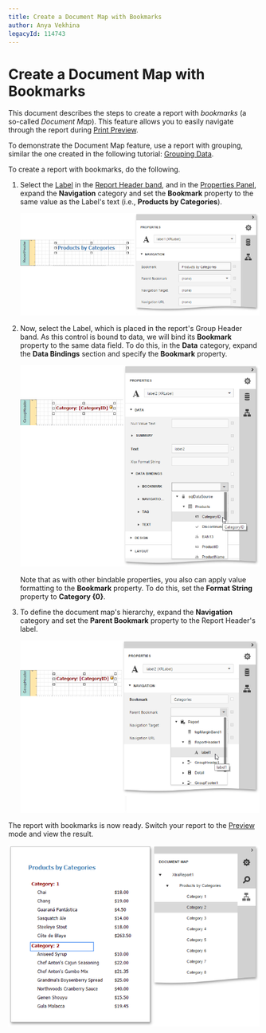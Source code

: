 ```yaml
---
title: Create a Document Map with Bookmarks
author: Anya Vekhina
legacyId: 114743
---
```

# Create a Document Map with Bookmarks
This document describes the steps to create a report with _bookmarks_ (a so-called _Document Map_). This feature allows you to easily navigate through the report during [Print Preview](../../document-preview.md).

To demonstrate the Document Map feature, use a report with grouping, similar the one created in the following tutorial: [Grouping Data](../shaping-data/grouping-data.md).

To create a report with bookmarks, do the following.
1. Select the [Label](../../report-elements/report-controls.md) in the [Report Header band](../../report-elements/report-bands.md), and in the [Properties Panel](../../interface-elements/properties-panel.md), expand the **Navigation** category and set the **Bookmark** property to the same value as the Label's text (i.e., **Products by Categories**).
	
	![eud-add-bookmarks-0](../../../../images/img119889.png)
2. Now, select the Label, which is placed in the report's Group Header band. As this control is bound to data, we will bind its **Bookmark** property to the same data field. To do this, in the **Data** category, expand the **Data Bindings** section and specify the **Bookmark** property.
	
	![eud-add-bookmarks-1](../../../../images/img119890.png)
	
	Note that as with other bindable properties, you also can apply value formatting to the **Bookmark** property. To do this, set the **Format String** property to **Category {0}**.
3. To define the document map's hierarchy, expand the **Navigation** category and set the **Parent Bookmark** property to the Report Header's label.
	
	![eud-add-bookmarks-2](../../../../images/img119891.png)

The report with bookmarks is now ready. Switch your report to the [Preview](../../document-preview.md) mode and view the result.

![eud-add-bookmarks-3](../../../../images/img119892.png)